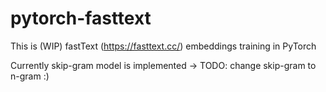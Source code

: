 # pytorch-fasttext
This is (WIP) fastText (https://fasttext.cc/) embeddings training in PyTorch

Currently skip-gram model is implemented -> TODO: change skip-gram to n-gram :)

